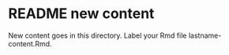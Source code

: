 # README new content

New content goes in this directory. Label your Rmd file
lastname-content.Rmd.

